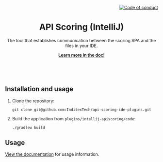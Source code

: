 <!--
SPDX-FileCopyrightText: 2023 Industria de Diseño Textil S.A. INDITEX

SPDX-License-Identifier: Apache-2.0
-->

<p align="right">
    <a href="CODE_OF_CONDUCT.md"><img src="https://img.shields.io/badge/Contributor%20Covenant-2.1-4baaaa.svg" alt="Code of conduct"></a>
</p>

<p align="center">
    <h1 align="center">API Scoring (IntelliJ)</h1>
    <p align="center">The tool that establishes communication between the scoring SPA and the files in your IDE.</p>
    <p align="center"><strong><a href="https://inditextech.github.io/api-scoring-doc/ide-extensions/api-hub/">Learn more in the doc!</a></strong></p>
    <br>
</p>

<br>

## Installation and usage

1. Clone the repository:

	```
    git clone git@github.com:InditexTech/api-scoring-ide-plugins.git
	```

2. Build the application from `plugins/intellij-apiscoring/code`:

    ```bash
    ./gradlew build
    ```

## Usage

[View the documentation](https://inditextech.github.io/api-scoring-doc/ide-extensions/api-hub/) for usage information.
